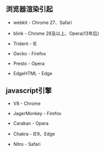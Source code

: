 ## 浏览器渲染引起

* webkit  -   Chrome 27、Safari

* blink   -   Chrome 28及以上、Opera(13年后)

* Trident  -  IE

* Gecko   -   Firefox

* Presto  -   Opera

* EdgeHTML -   Edge


## javascript引擎

* V8            -   Chrome

* JagerMonkey   -   Firefox

* Carakan       -   Opera

* Chakra        -   IE9、Edge

* Nitro         -   Safari